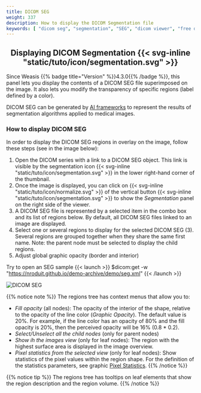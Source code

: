 ```yaml
---
title: DICOM SEG
weight: 337
description: How to display the DICOM Segmentation file
keywords: [ "dicom seg", "segmentation", "SEG", "dicom viewer", "free dicom viewer", "open source dicom viewer" ]
---
```


## <center>Displaying DICOM Segmentation {{< svg-inline "static/tuto/icon/segmentation.svg" >}}</center>

Since Weasis {{% badge title="Version" %}}4.3.0{{% /badge %}}, this panel lets you display the contents of a DICOM SEG file superimposed on the image. It also lets you modify the transparency of specific regions (label defined by a color).

DICOM SEG can be generated by [AI frameworks](../dicom-artificial-intelligence) to represent the results of segmentation algorithms applied to medical images.

### How to display DICOM SEG
In order to display the DICOM SEG regions in overlay on the image, follow these steps (see in the image below):

1. Open the DICOM series with a link to a DICOM SEG object. This link is visible by the segmentation icon {{< svg-inline "static/tuto/icon/segmentation.svg" >}} in the lower right-hand corner of the thumbnail.
2. Once the image is displayed, you can click on {{< svg-inline "static/tuto/icon/normalize.svg" >}} of the vertical button {{< svg-inline "static/tuto/icon/segmentation.svg" >}} to show the _Segmentation_ panel on the right side of the viewer.
3. A DICOM SEG file is represented by a selected item in the combo box and its list of regions below. By default, all DICOM SEG files linked to an image are displayed.
4. Select one or several regions to display for the selected DICOM SEG (3). Several regions are grouped together when they share the same first name. Note: the parent node must be selected to display the child regions.
5. Adjust global graphic opacity (border and interior)

Try to open an SEG sample {{< launch >}}
$dicom:get -w "https://nroduit.github.io/demo-archive/demo/seg.xml"
{{< /launch >}}

![DICOM SEG](/tuto/dicom-seg.jpg?classes=shadow&width=780px)
<br>

{{% notice note %}}
The regions tree has context menus that allow you to:
* _Fill opacity_ (all nodes): The opacity of the interior of the shape, relative to the opacity of the line color (_Graphic Opacity_). The default value is 20%. For example, if the line color has an opacity of 80% and the fill opacity is 20%, then the perceived opacity will be 16% (0.8 * 0.2).
* _Select/Unselect all the child nodes_ (only for parent nodes)
* _Show ih the images view_ (only for leaf nodes): The region with the highest surface area is displayed in the image overview.
* _Pixel statistics from the selected view_ (only for leaf nodes): Show statistics of the pixel values within the region shape. For the definition of the statistics parameters, see graphic [Pixel Statistics](../draw-measure/#selected-measurement).
{{% /notice %}}

{{% notice tip %}}
The regions tree has tooltips on leaf elements that show the region description and the region volume.
{{% /notice %}}





